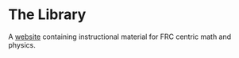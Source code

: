 # The Library

A [website](manchester-central.github.io) containing instructional material for FRC centric math and physics.
